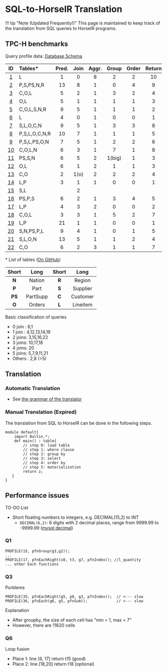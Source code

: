 # SQL-to-HorseIR Translation

!!! tip "Note (Updated Frequently!)"
    This page is maintained to keep track of the translation from SQL queries to HorseIR programs.

## TPC-H benchmarks

Query profile data: [Database Schema](https://github.com/Sable/HorsePower/blob/master/docs/tpch/create-table.md)

<!-- (<u>Total 22</u>: **Pass** X; <blue>Testing</blue>: X; <red>Working</red>: X) -->

| ID       | Tables\*    | Pred. | Join | Aggr. | Group | Order | Return |
| :------: | :---------- | :---: | :--: | :---: | :---: | :---: | :----: |
| [1][q1]  | L           | 1     | 0    | 8     | 2     | 2     | 10     |
| [2][q2]  | P,S,PS,N,R  | 13    | 8    | 1     | 0     | 4     | 9      |
| [3][q3]  | C,O,L       | 5     | 2    | 1     | 3     | 2     | 4      |
| [4][q4]  | O,L         | 5     | 1    | 1     | 1     | 1     | 3      |
| [5][q5]  | C,O,L,S,N,R | 9     | 5    | 1     | 1     | 1     | 2      |
| [6][q6]  | L           | 4     | 0    | 1     | 0     | 0     | 1      |
| [7][q7]  | S,L,O,C,N   | 9     | 5    | 1     | 3     | 3     | 8      |
| [8][q8]  |P,S,L,O,C,N,R| 10    | 7    | 1     | 1     | 1     | 5      |
| [9][q9]  |P,S,L,PS,O,N | 7     | 5    | 1     | 2     | 2     | 6      |
| [10][q10]| C,O,L,N     | 6     | 3    | 1     | 7     | 1     | 8      |
| [11][q11]| PS,S,N      | 6     | 5    | 2     | 1(big)| 1     | 3      |
| [12][q12]| O,L         | 6     | 1    | 2     | 1     | 1     | 3      |
| [13][q13]| C,O         | 2     | 1(o) | 2     | 2     | 2     | 4      |
| [14][q14]| L,P         | 3     | 1    | 1     | 0     | 0     | 1      |
| [15][q15]| S,L         |       | 2    |       |       |       |        |
| [16][q16]| PS,P,S      | 6     | 2    | 1     | 3     | 4     | 5      |
| [17][q17]| L,P         | 4     | 3    | 2     | 0     | 0     | 2      |
| [18][q18]| C,O,L       | 3     | 3    | 1     | 5     | 2     | 7      |
| [19][q19]| L,P         | 21    | 1    | 1     | 0     | 0     | 1      |
| [20][q20]| S,N,PS,P,L  | 9     | 4    | 1     | 0     | 1     | 5      |
| [21][q21]| S,L,O,N     | 13    | 5    | 1     | 1     | 2     | 4      |
| [22][q22]| C,O         | 6     | 2    | 3     | 1     | 1     | 7      |


\* List of tables ([On GitHub](https://github.com/Sable/HorsePower/blob/master/docs/tpch/create-table.md))

| Short | Long      | Short | Long      |
| :---: | :-------: | :---: | :-------: |
| **N** | Nation    | **R** | Region    |
| **P** | Part      | **S** | Supplier  |
| **PS**| PartSupp  | **C** | Customer  |
| **O** | Orders    | **L** | Lineitem  |


Basic classification of queries

- 0 join : 6,1
- 1 join : 4,12,13,14,19
- 2 joins: 3,15,16,22
- 3 joins: 10,17,18
- 4 joins: 20
- 5 joins: 5,7,9,11,21
- Others : 2,8 (\>5)

## Translation

### Automatic Translation

- See [the grammar of the translator](research/hyper.md#horseir-translator)

### Manual Translation (Expired)

The translation from SQL to HorseIR can be done in the following steps.

```no-highlight
module default{
    import Bultin.*;
    def main() : table{
        // step 0: load table
        // step 1: where clause
        // step 2: group by
        // step 3: select
        // step 4: order by
        // step 5: materialization
        return z;
   }
}
```

## Performance issues

TO-DO List

- Short floating numbers to integers, e.g. DECIMAL(15,2) to INT
    + `DECIMAL(6,2)`: 6 digits with 2 decimal places, range from 9999.99 to -9999.99 ([mysql decimal](http://www.mysqltutorial.org/mysql-decimal/))

### Q1

```no-highlight
PROFILE(15, pfnGroup(g3,g2));
...
PROFILE(17, pfnEachRight(s0, t3, g7, pfnIndex)); //l_quantity
... other Each functions
```


### Q3

Porblems

```no-highlight
PROFILE(35, pfnEachRight(g5, p8, g3, pfnIndex));  // <--- slow
PROFILE(36, pfnEach(g6, g5, pfnSum));             // <--- slow
```

Explanation

- After groupby, the size of each cell has "min = 1, max = 7"
- However, there are 11620 cells

### Q6

Loop fusion

- Place 1: line [6, 17] return t15 (good)
- Place 2: line [18,20] return t18 (optional)


[q1]: https://github.com/Sable/HorsePower/blob/master/docs/tpch/q1.md
[q2]: https://github.com/Sable/HorsePower/blob/master/docs/tpch/q2.md
[q3]: https://github.com/Sable/HorsePower/blob/master/docs/tpch/q3.md
[q4]: https://github.com/Sable/HorsePower/blob/master/docs/tpch/q4.md
[q5]: https://github.com/Sable/HorsePower/blob/master/docs/tpch/q5.md
[q6]: https://github.com/Sable/HorsePower/blob/master/docs/tpch/q6.md
[q7]: https://github.com/Sable/HorsePower/blob/master/docs/tpch/q7.md
[q8]: https://github.com/Sable/HorsePower/blob/master/docs/tpch/q8.md
[q9]: https://github.com/Sable/HorsePower/blob/master/docs/tpch/q9.md
[q10]: https://github.com/Sable/HorsePower/blob/master/docs/tpch/q10.md
[q11]: https://github.com/Sable/HorsePower/blob/master/docs/tpch/q11.md
[q12]: https://github.com/Sable/HorsePower/blob/master/docs/tpch/q12.md
[q13]: https://github.com/Sable/HorsePower/blob/master/docs/tpch/q13.md
[q14]: https://github.com/Sable/HorsePower/blob/master/docs/tpch/q14.md
[q15]: https://github.com/Sable/HorsePower/blob/master/docs/tpch/q15.md
[q16]: https://github.com/Sable/HorsePower/blob/master/docs/tpch/q16.md
[q17]: https://github.com/Sable/HorsePower/blob/master/docs/tpch/q17.md
[q18]: https://github.com/Sable/HorsePower/blob/master/docs/tpch/q18.md
[q19]: https://github.com/Sable/HorsePower/blob/master/docs/tpch/q19.md
[q20]: https://github.com/Sable/HorsePower/blob/master/docs/tpch/q20.md
[q21]: https://github.com/Sable/HorsePower/blob/master/docs/tpch/q21.md
[q22]: https://github.com/Sable/HorsePower/blob/master/docs/tpch/q22.md
